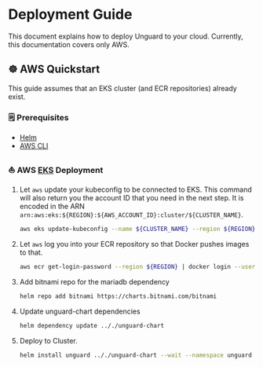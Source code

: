 # Deployment Guide

This document explains how to deploy Unguard to your cloud. Currently, this documentation covers only AWS.

## ☸️ AWS Quickstart

This guide assumes that an EKS cluster (and ECR repositories) already exist.

### 🗒️ Prerequisites

* [Helm](https://helm.sh/docs/intro/install/)
* [AWS CLI](https://aws.amazon.com/cli/)

### ⛵ AWS [EKS](https://aws.amazon.com/eks/) Deployment

1. Let `aws` update your kubeconfig to be connected to EKS.
   This command will also return you the account ID that you need in the next step.
   It is encoded in the ARN `arn:aws:eks:${REGION}:${AWS_ACCOUNT_ID}:cluster/${CLUSTER_NAME}`.

   ```sh
   aws eks update-kubeconfig --name ${CLUSTER_NAME} --region ${REGION}
   ```

2. Let `aws` log you into your ECR repository so that Docker pushes images to that.

   ```sh
   aws ecr get-login-password --region ${REGION} | docker login --username AWS --password-stdin ${AWS_ACCOUNT_ID}.dkr.ecr.${REGION}.amazonaws.com
   ```
3. Add bitnami repo for the mariadb dependency
    ```sh
    helm repo add bitnami https://charts.bitnami.com/bitnami
    ```

4. Update unguard-chart dependencies
     ```sh
     helm dependency update .././unguard-chart
     ```

5. Deploy to Cluster.

     ```sh
     helm install unguard .././unguard-chart --wait --namespace unguard --create-namespace
     ```
